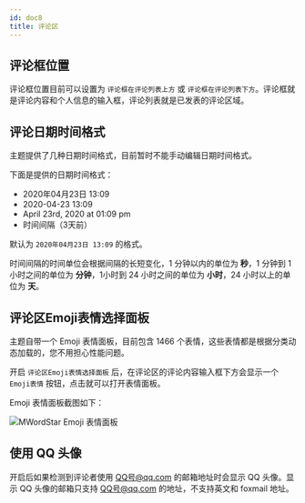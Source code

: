 ```yaml
---
id: doc8
title: 评论区
---
```


## 评论框位置

评论框位置目前可以设置为 `评论框在评论列表上方` 或 `评论框在评论列表下方`。评论框就是评论内容和个人信息的输入框，评论列表就是已发表的评论区域。

## 评论日期时间格式

主题提供了几种日期时间格式，目前暂时不能手动编辑日期时间格式。

下面是提供的日期时间格式：

* 2020年04月23日 13:09
* 2020-04-23 13:09
* April 23rd, 2020 at 01:09 pm
* 时间间隔（3天前）

默认为 `2020年04月23日 13:09` 的格式。

时间间隔的时间单位会根据间隔的长短变化，1 分钟以内的单位为 **秒**，1 分钟到 1 小时之间的单位为 **分钟**，1小时到 24 小时之间的单位为 **小时**，24 小时以上的单位为 **天**。

## 评论区Emoji表情选择面板

主题自带一个 Emoji 表情面板，目前包含 1466 个表情，这些表情都是根据分类动态加载的，您不用担心性能问题。

开启 `评论区Emoji表情选择面板` 后，在评论区的评论内容输入框下方会显示一个 `Emoji表情` 按钮，点击就可以打开表情面板。

Emoji 表情面板截图如下：

![MWordStar Emoji 表情面板](https://www.misterma.com/img-admin/uploads/16043688114310.jpeg)

## 使用 QQ 头像

开启后如果检测到评论者使用 QQ号@qq.com 的邮箱地址时会显示 QQ 头像。显示 QQ 头像的邮箱只支持 QQ号@qq.com 的地址，不支持英文和 foxmail 地址。

